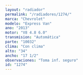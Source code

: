```yaml
---
layout: "radiador"
permalink: "/radiadores/1274/"
marca: "Chevrolet"
modelo: "Express Van"
ano: "2013"
motor: "V8 4.8 6.0"
transmision: "Automática"
parte: "10032"
clima: "Con clima"
alto: "34"
ancho: "17 1/2"
observaciones: "Toma inf. seguro"
id: "1274"
---
```


